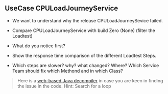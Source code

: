 ## UseCase CPULoadJourneyService

- We want to understand why the release CPULoadJourneySevice failed.

- Compare CPULoadJourneyService with build Zero (None) (filter the Loadtest)

- What do you notice first?

- Show the response time comparison of the different Loadtest Steps. 
  
- Which steps are slower? why? what changed? Where? Which Service Team should fix which Methond and in which Class?

> Here is a <a href="http://www.javadecompilers.com/" target="_blank">web-based Java decompiler</a> in case you are keen in finding the issue in the code. Hint: Search for a loop